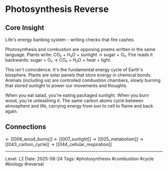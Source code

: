 # Photosynthesis Reverse

## Core Insight
Life's energy banking system - writing checks that fire cashes.

Photosynthesis and combustion are opposing poems written in the same language. Plants write: CO₂ + H₂O + sunlight → sugar + O₂. Fire reads it backwards: sugar + O₂ → CO₂ + H₂O + heat + light.

This isn't coincidence. It's the fundamental energy cycle of Earth's biosphere. Plants are solar panels that store energy in chemical bonds. Animals (including us) are controlled combustion chambers, slowly burning that stored sunlight to power our movements and thoughts.

When you eat salad, you're eating packaged sunlight. When you burn wood, you're unleashing it. The same carbon atoms cycle between atmosphere and life, carrying energy from sun to cell to flame and back again.

## Connections
← [[006_wood_burns]]
← [[007_sunlight]]
→ [[025_metabolism]]
→ [[043_carbon_cycle]]
→ [[044_cellular_respiration]]

---
Level: L2
Date: 2025-06-24
Tags: #photosynthesis #combustion #cycle #biology #reversal